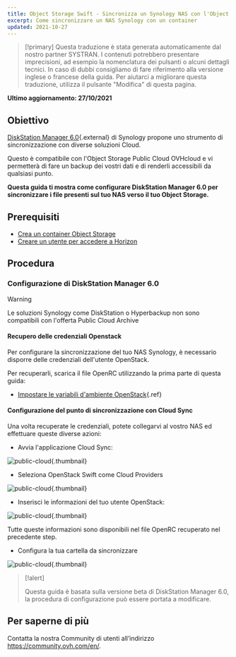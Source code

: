 ```yaml
---
title: Object Storage Swift - Sincronizza un Synology NAS con l'Object Storage
excerpt: Come sincronizzare un NAS Synology con un container
updated: 2021-10-27
---
```


> [!primary]
> Questa traduzione è stata generata automaticamente dal nostro partner SYSTRAN. I contenuti potrebbero presentare imprecisioni, ad esempio la nomenclatura dei pulsanti o alcuni dettagli tecnici. In caso di dubbi consigliamo di fare riferimento alla versione inglese o francese della guida. Per aiutarci a migliorare questa traduzione, utilizza il pulsante "Modifica" di questa pagina.
>

**Ultimo aggiornamento: 27/10/2021**

## Obiettivo

[DiskStation Manager 6.0](https://www.synology.com/en-global/dsm/6.0beta){.external} di Synology propone uno strumento di sincronizzazione con diverse soluzioni Cloud.

Questo è compatibile con l'Object Storage Public Cloud OVHcloud e vi permetterà di fare un backup dei vostri dati e di renderli accessibili da qualsiasi punto.


**Questa guida ti mostra come configurare DiskStation Manager 6.0 per sincronizzare i file presenti sul tuo NAS verso il tuo Object Storage.**

## Prerequisiti

- [Crea un container Object Storage](/pages/cloud/storage/object_storage/pcs_create_container)
- [Creare un utente per accedere a Horizon](/pages/platform/public-cloud/create_and_delete_a_user#crea-un-utente-openstack)

## Procedura

### Configurazione di DiskStation Manager 6.0

> [!warning]
>
> Le soluzioni Synology come DiskStation o Hyperbackup non sono compatibili con l'offerta Public Cloud Archive
>

#### Recupero delle credenziali Openstack

Per configurare la sincronizzazione del tuo NAS Synology, è necessario disporre delle credenziali dell'utente OpenStack.

Per recuperarli, scarica il file OpenRC utilizzando la prima parte di questa guida:

- [Impostare le variabili d'ambiente OpenStack](/pages/platform/public-cloud/loading_openstack_environment_variables#step-1-recupera-le-variabili){.ref}

#### Configurazione del punto di sincronizzazione con Cloud Sync

Una volta recuperate le credenziali, potete collegarvi al vostro NAS ed effettuare queste diverse azioni:

- Avvia l'applicazione Cloud Sync:

![public-cloud](images/3791.png){.thumbnail}

- Seleziona OpenStack Swift come Cloud Providers

![public-cloud](images/3788.png){.thumbnail}

- Inserisci le informazioni del tuo utente OpenStack:

![public-cloud](images/3792.png){.thumbnail}

Tutte queste informazioni sono disponibili nel file OpenRC recuperato nel precedente step.

- Configura la tua cartella da sincronizzare

![public-cloud](images/3790.png){.thumbnail}

> [!alert]
>
> Questa guida è basata sulla versione beta di DiskStation Manager 6.0, la procedura di configurazione può essere portata a modificare.
>

## Per saperne di più

Contatta la nostra Community di utenti all’indirizzo <https://community.ovh.com/en/>.